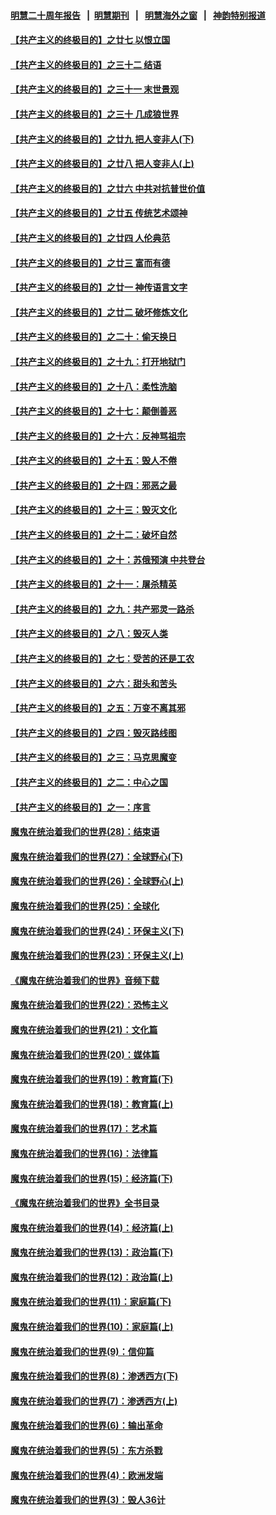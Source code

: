 #### [明慧二十周年报告](https://github.com/gfw-breaker/mh-reports/blob/master/README.md?t=07121537) &nbsp;&nbsp;|&nbsp;&nbsp;[明慧期刊](https://github.com/gfw-breaker/mh-qikan) &nbsp;&nbsp;|&nbsp;&nbsp; [明慧海外之窗](https://github.com/gfw-breaker/mh-news/blob/master/README.md?t=07121537) &nbsp;&nbsp;|&nbsp;&nbsp; [神韵特别报道](https://github.com/gfw-breaker/mh-news/blob/master/shenyun.md?t=07121537) 

#### [【共产主义的终极目的】之廿七 以恨立国](../pages/nsc422/n11336944.md?t=07121537) 

#### [【共产主义的终极目的】之三十二 结语](../pages/nsc422/n11360535.md?t=07121537) 

#### [【共产主义的终极目的】之三十一 末世景观](../pages/nsc422/n11351129.md?t=07121537) 

#### [【共产主义的终极目的】之三十 几成狼世界](../pages/nsc422/n11348280.md?t=07121537) 

#### [【共产主义的终极目的】之廿九 把人变非人(下)](../pages/nsc422/n11344140.md?t=07121537) 

#### [【共产主义的终极目的】之廿八 把人变非人(上)](../pages/nsc422/n11340492.md?t=07121537) 

#### [【共产主义的终极目的】之廿六 中共对抗普世价值](../pages/nsc422/n11324785.md?t=07121537) 

#### [【共产主义的终极目的】之廿五 传统艺术颂神](../pages/nsc422/n11296396.md?t=07121537) 

#### [【共产主义的终极目的】之廿四 人伦典范](../pages/nsc422/n11296397.md?t=07121537) 

#### [【共产主义的终极目的】之廿三 富而有德](../pages/nsc422/n11283598.md?t=07121537) 

#### [【共产主义的终极目的】之廿一 神传语言文字](../pages/nsc422/n11263265.md?t=07121537) 

#### [【共产主义的终极目的】之廿二 破坏修炼文化](../pages/nsc422/n11245728.md?t=07121537) 

#### [【共产主义的终极目的】之二十：偷天换日](../pages/nsc422/n11238846.md?t=07121537) 

#### [【共产主义的终极目的】之十九：打开地狱门](../pages/nsc422/n11206376.md?t=07121537) 

#### [【共产主义的终极目的】之十八：柔性洗脑](../pages/nsc422/n11199994.md?t=07121537) 

#### [【共产主义的终极目的】之十七：颠倒善恶](../pages/nsc422/n11179782.md?t=07121537) 

#### [【共产主义的终极目的】之十六：反神骂祖宗](../pages/nsc422/n11166798.md?t=07121537) 

#### [【共产主义的终极目的】之十五：毁人不倦](../pages/nsc422/n11166792.md?t=07121537) 

#### [【共产主义的终极目的】之十四：邪恶之最](../pages/nsc422/n11150249.md?t=07121537) 

#### [【共产主义的终极目的】之十三：毁灭文化](../pages/nsc422/n11135227.md?t=07121537) 

#### [【共产主义的终极目的】之十二：破坏自然](../pages/nsc422/n11135214.md?t=07121537) 

#### [【共产主义的终极目的】之十：苏俄预演 中共登台](../pages/nsc422/n11118424.md?t=07121537) 

#### [【共产主义的终极目的】之十一：屠杀精英](../pages/nsc422/n11118442.md?t=07121537) 

#### [【共产主义的终极目的】之九：共产邪灵一路杀](../pages/nsc422/n11114139.md?t=07121537) 

#### [【共产主义的终极目的】之八：毁灭人类](../pages/nsc422/n11108503.md?t=07121537) 

#### [【共产主义的终极目的】之七：受苦的还是工农](../pages/nsc422/n11101809.md?t=07121537) 

#### [【共产主义的终极目的】之六：甜头和苦头](../pages/nsc422/n11096971.md?t=07121537) 

#### [【共产主义的终极目的】之五：万变不离其邪](../pages/nsc422/n11091285.md?t=07121537) 

#### [【共产主义的终极目的】之四：毁灭路线图](../pages/nsc422/n11086284.md?t=07121537) 

#### [【共产主义的终极目的】之三：马克思魔变](../pages/nsc422/n11061941.md?t=07121537) 

#### [【共产主义的终极目的】之二：中心之国](../pages/nsc422/n11047728.md?t=07121537) 

#### [【共产主义的终极目的】之一：序言](../pages/nsc422/n11086077.md?t=07121537) 

#### [魔鬼在统治着我们的世界(28)：结束语](../pages/nsc422/n10936246.md?t=07121537) 

#### [魔鬼在统治着我们的世界(27)：全球野心(下)](../pages/nsc422/n10928319.md?t=07121537) 

#### [魔鬼在统治着我们的世界(26)：全球野心(上)](../pages/nsc422/n10900318.md?t=07121537) 

#### [魔鬼在统治着我们的世界(25)：全球化](../pages/nsc422/n10788205.md?t=07121537) 

#### [魔鬼在统治着我们的世界(24)：环保主义(下)](../pages/nsc422/n10695307.md?t=07121537) 

#### [魔鬼在统治着我们的世界(23)：环保主义(上)](../pages/nsc422/n10688613.md?t=07121537) 

#### [《魔鬼在统治着我们的世界》音频下载](../pages/nsc422/n10635553.md?t=07121537) 

#### [魔鬼在统治着我们的世界(22)：恐怖主义](../pages/nsc422/n10614727.md?t=07121537) 

#### [魔鬼在统治着我们的世界(21)：文化篇](../pages/nsc422/n10597706.md?t=07121537) 

#### [魔鬼在统治着我们的世界(20)：媒体篇](../pages/nsc422/n10586579.md?t=07121537) 

#### [魔鬼在统治着我们的世界(19)：教育篇(下)](../pages/nsc422/n10564808.md?t=07121537) 

#### [魔鬼在统治着我们的世界(18)：教育篇(上)](../pages/nsc422/n10526970.md?t=07121537) 

#### [魔鬼在统治着我们的世界(17)：艺术篇](../pages/nsc422/n10499093.md?t=07121537) 

#### [魔鬼在统治着我们的世界(16)：法律篇](../pages/nsc422/n10485969.md?t=07121537) 

#### [魔鬼在统治着我们的世界(15)：经济篇(下)](../pages/nsc422/n10469975.md?t=07121537) 

#### [《魔鬼在统治着我们的世界》全书目录](../pages/nsc422/n10464261.md?t=07121537) 

#### [魔鬼在统治着我们的世界(14)：经济篇(上)](../pages/nsc422/n10457370.md?t=07121537) 

#### [魔鬼在统治着我们的世界(13)：政治篇(下)](../pages/nsc422/n10448270.md?t=07121537) 

#### [魔鬼在统治着我们的世界(12)：政治篇(上)](../pages/nsc422/n10444576.md?t=07121537) 

#### [魔鬼在统治着我们的世界(11)：家庭篇(下)](../pages/nsc422/n10440961.md?t=07121537) 

#### [魔鬼在统治着我们的世界(10)：家庭篇(上)](../pages/nsc422/n10435448.md?t=07121537) 

#### [魔鬼在统治着我们的世界(9)：信仰篇](../pages/nsc422/n10432159.md?t=07121537) 

#### [魔鬼在统治着我们的世界(8)：渗透西方(下)](../pages/nsc422/n10429603.md?t=07121537) 

#### [魔鬼在统治着我们的世界(7)：渗透西方(上)](../pages/nsc422/n10426013.md?t=07121537) 

#### [魔鬼在统治着我们的世界(6)：输出革命](../pages/nsc422/n10421536.md?t=07121537) 

#### [魔鬼在统治着我们的世界(5)：东方杀戮](../pages/nsc422/n10417707.md?t=07121537) 

#### [魔鬼在统治着我们的世界(4)：欧洲发端](../pages/nsc422/n10414890.md?t=07121537) 

#### [魔鬼在统治着我们的世界(3)：毁人36计](../pages/nsc422/n10411583.md?t=07121537) 

